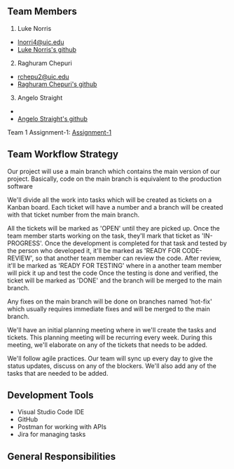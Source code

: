 ## Team Members
1. Luke Norris
- lnorri4@uic.edu
- [Luke Norris's github](https://github.com/lnorri4)

2. Raghuram Chepuri
- rchepu2@uic.edu
- [Raghuram Chepuri's github](https://github.com/rchepu2)

3. Angelo Straight
- 
- [Angelo Straight's github](https://github.com/AngeloStraight)

Team 1 Assignment-1: [Assignment-1](https://uic-cs484.github.io/assignment-1---team-project-proposal-team1/proposal.html) 

## Team Workflow Strategy

Our project will use a main branch which contains the main version of our project. Basically, code on the main branch is equivalent to the production software

We'll divide all the work into tasks which will be created as tickets on a Kanban board. Each ticket will have a number and a branch will be created with that ticket number from the main branch. 

All the tickets will be marked as 'OPEN' until they are picked up.
Once the team member starts working on the task, they'll mark that ticket as 'IN-PROGRESS'.
Once the development is completed for that task and tested by the person who developed it, it'll be marked as 'READY FOR CODE-REVIEW', so that another team member can review the code. 
After review, it'll be marked as 'READY FOR TESTING'  where in a another team member will pick it up and test the code
Once the testing is done and verified, the ticket will be marked as 'DONE' and the branch will be merged to the main branch.

Any fixes on the main branch will be done on branches named 'hot-fix' which usually requires immediate fixes and will be merged to the main branch.

We'll have an initial planning meeting where in we'll create the tasks and tickets. This planning meeting will be recurring every week. During this meeting, we'll elaborate on any of the tickets that needs to be added.

We'll follow agile practices. Our team will sync up every day to give the status updates, discuss on any of the blockers. We'll also add any of the tasks that are needed to be added.

## Development Tools
- Visual Studio Code IDE
- GitHub
- Postman for working with APIs
- Jira for managing tasks

## General Responsibilities
